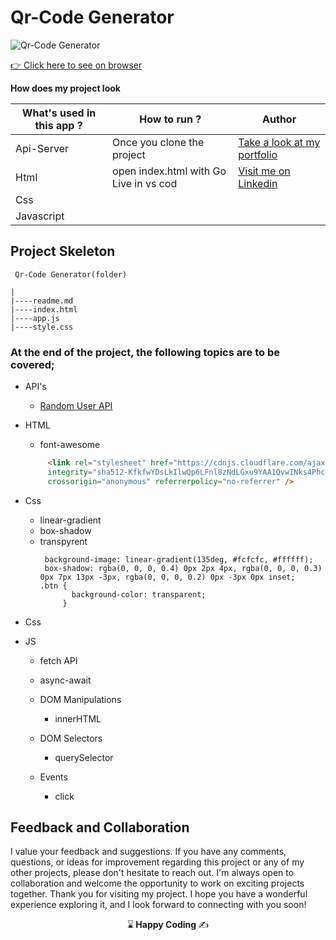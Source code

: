 # Qr-Code Generator

![Qr-Code Generator]()

[:point_right: Click here to see on browser]( https://kaplanh.github.io/qrCode_generator-master/)



**How does my project look**


 **What's used in this app ?** | **How to run ?** | **Author** |
|----------|---------|------------
|Api-Server | Once you clone the project|[Take a look at my portfolio](https://kaplanh.github.io/Portfolio_with_CssFlex/)|
|Html| open index.html with Go Live in vs cod|[Visit me on Linkedin](https://www.linkedin.com/in/kaplan-h/)|
|Css||   
|Javascript |  |  


## Project Skeleton 

```
 Qr-Code Generator(folder)

|
|----readme.md                        
|----index.html
|----app.js
|----style.css

```

### At the end of the project, the following topics are to be covered;

- API's
  - [Random User API](https://randomuser.me/api)
- HTML
  - font-awesome
   ~~~html
        <link rel="stylesheet" href="https://cdnjs.cloudflare.com/ajax/libs/font-awesome/6.1.1/css/all.min.css"
        integrity="sha512-KfkfwYDsLkIlwQp6LFnl8zNdLGxu9YAA1QvwINks4PhcElQSvqcyVLLD9aMhXd13uQjoXtEKNosOWaZqXgel0g=="
        crossorigin="anonymous" referrerpolicy="no-referrer" />
   ~~~
  
- Css
   - linear-gradient
   - box-shadow
   - transpyrent
     ~~~
      background-image: linear-gradient(135deg, #fcfcfc, #ffffff);
      box-shadow: rgba(0, 0, 0, 0.4) 0px 2px 4px, rgba(0, 0, 0, 0.3) 0px 7px 13px -3px, rgba(0, 0, 0, 0.2) 0px -3px 0px inset;
     .btn {
            background-color: transparent;
          }
     ~~~

- Css
- JS  
   - fetch API        
   - async-await
          
  
   - DOM Manipulations
      - innerHTML
  
     
    - DOM Selectors
      - querySelector  
    
    - Events
        - click
 


 


## Feedback and Collaboration
I value your feedback and suggestions. If you have any comments, questions, or ideas for improvement regarding this project or any of my other projects, please don't hesitate to reach out.
I'm always open to collaboration and welcome the opportunity to work on exciting projects together.
Thank you for visiting my project. I hope you have a wonderful experience exploring it, and I look forward to connecting with you soon!



<p align="center"> ⌛<strong> Happy Coding </strong> ✍ </p>







